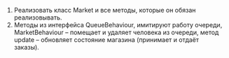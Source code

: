 1. Реализовать класс Market и все методы, которые он обязан реализовывать.
2. Методы из интерфейса QueueBehaviour, имитируют работу очереди, MarketBehaviour – помещает и удаляет человека
   из очереди, метод update – обновляет состояние магазина (принимает и отдаёт заказы).